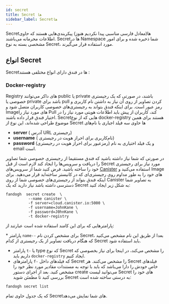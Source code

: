 ```yaml
---
id: secret
title: Secret ها
sidebar_label: Secretها
---
```



Secretها(معادل فارسی مناسبی پیدا نکردیم هنوز) پیکربندی‌هایی هستند که حاوی اطلاعات محرمانه می‌باشند. Secretها در Namespace شما ذخیره شده و برای امور مشخصی بسته به نوع Secret، مورد استفاده قرار می‌گیرند.

## انواع Secret
Secret‌ها در فندق دارای انواع مختلفی هستند :

### Docker-registry
Registry های داکر می‌توانند public یا private باشند، در صورتی که یک رجیستری خصوصی یا private باشد برای pull کردن تصاویر از روی آن نیاز به داشتن نام کاربری و رمز عبور است.
برای اینکه فندق بتواند به رجیستری‌های خصوصی کاربران متصل شود و Imageهای مورد نیاز را Pull کند، کاربران از پیش باید اطلاعات هویتی مورد نیاز را در اختیار فندق قرار داده باشند.
Secretهایی که از نوع docker-registry هستند برای همین موضوع طراحی شده‌اند، این نوع از Secret ها حاوی سه فیلد اجباری با نام‌های
* **server** ( آدرس URL رجیستری)
*  **username** ( نام‌کاربری برای احراز هویت در رجیستری)
*  **password** (رمزعبور برای احراز هویت در رجیستری)
 و یک فیلد اختیاری به نام email  است.

در صورتی که شما نیاز داشته باشید که فندق مستقیما از رجیستری خصوصی شما تصاویر را دریافت و سرویس‌ها را ایجاد کند لازم است از قبل Secret مورد نیاز برای رجیستری خود را ساخته باشید.
فرض کنید شما از سرویس‌های [Canister](https://canister.io/) استفاده می‌کنید و Image های خود را به طور مداوم روی رجیستری‌ای که در کانیستر ساخته‌اید قرار می‌دهید.
برای اینکه فندق بتواند از رجیستری‌های خصوصی شما از روی Canister به تصاویر شما دسترسی داشته باشد نیاز دارید که یک Secret به شکل زیر ایجاد کنید:
```
fandogh  secret create  \
          --name canister \
          -f server=cloud.canister.io:5000 \
          -f username=JohnKane \
          -f password=J0hnKane \
          -t docker-registry
```
پارامتر‌هایی که برای این کامند استفاده شده است عبارتند از:

*‍ پارامتر `name--` برای مشخص کردن نام Secret، بعدا از طریق این نام مشخص می‌کنید که هنگام دریافت تصاویر از یک رجیستری از کدام Secret باید استفاده شود.
* پارامتر `t-` یا type که نوع Secret را مشخص می‌کند، در اینجا برای نیاز بخصوصی که داریم باید `docker-registry` ایجاد کنیم.
* پارامتر‌های `f-` که فیلد‌های داخل Secret را مشخص می‌کنند. هر Secret فیلد‌های خاص خودش را دارا می‌باشد که باید با توجه به مستندات مقادیر مورد نظر خود را مشخص کنید.
بعد از اجرای دستور create می‌توانید لیست Secret های خود را بررسی کنید تا مطمئن شوید Secret به درستی ساخته شده است:
```
fandogh secret list
```
که یک جدول حاوی تمام Secretهای شما نمایش می‌دهد.
